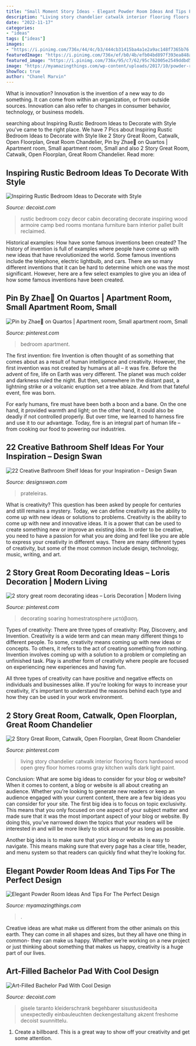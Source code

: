 ```yaml
---
title: "Small Moment Story Ideas - Elegant Powder Room Ideas And Tips For The Perfect Design"
description: "Living story chandelier catwalk interior flooring floors hardwood wood open grey floor homes rooms gray kitchen walls dark light paint"
date: "2022-11-17"
categories:
- "ideas"
tags: ["ideas"]
images:
- "https://i.pinimg.com/736x/44/4c/b3/444cb31415ba4a1e2a9ac148f7365b76.jpg"
featuredImage: "https://i.pinimg.com/736x/ef/b0/4b/efb04bd897f393ea848a159f3a387ca5.jpg"
featured_image: "https://i.pinimg.com/736x/95/c7/62/95c762005e2549ddbd5d6527ce5cb7d3.jpg"
image: "https://myamazingthings.com/wp-content/uploads/2017/10/powder-room-4-.jpg"
ShowToc: true
author: "Chanel Marvin"
---
```



What is innovation?
Innovation is the invention of a new way to do something. It can come from within an organization, or from outside sources. Innovation can also refer to changes in consumer behavior, technology, or business models.

	

		
searching about Inspiring Rustic Bedroom Ideas to Decorate with Style you've came to the right place. We have 7 Pics about Inspiring Rustic Bedroom Ideas to Decorate with Style like 2 Story Great Room, Catwalk, Open Floorplan, Great Room Chandelier, Pin by Zhae🖤 on Quartos | Apartment room, Small apartment room, Small and also 2 Story Great Room, Catwalk, Open Floorplan, Great Room Chandelier. Read more:
		
    
## Inspiring Rustic Bedroom Ideas To Decorate With Style

<img loading=lazy src="http://cdn.decoist.com/wp-content/uploads/2013/01/cozy-rustic-bedroom-design.jpg" onerror="this.onerror=null;this.src='https://tse2.mm.bing.net/th?id=OIP.txxDn_bJxb5_vQbycHY4eAHaLI&amp;pid=15.1';" alt="Inspiring Rustic Bedroom Ideas to Decorate with Style">

_Source: decoist.com_

>rustic bedroom cozy decor cabin decorating decorate inspiring wood armoire camp bed rooms montana furniture barn interior pallet built reclaimed. 

	

Historical examples: How have some famous inventions been created?
The history of invention is full of examples where people have come up with new ideas that have revolutionized the world. Some famous inventions include the telephone, electric lightbulb, and cars. There are so many different inventions that it can be hard to determine which one was the most significant. However, here are a few select examples to give you an idea of how some famous inventions have been created.

    
## Pin By Zhae🖤 On Quartos | Apartment Room, Small Apartment Room, Small

<img loading=lazy src="https://i.pinimg.com/736x/ef/b0/4b/efb04bd897f393ea848a159f3a387ca5.jpg" onerror="this.onerror=null;this.src='https://tse1.mm.bing.net/th?id=OIP.oSrDWljtnF21B_UGial8mQHaJ4&amp;pid=15.1';" alt="Pin by Zhae🖤 on Quartos | Apartment room, Small apartment room, Small">

_Source: pinterest.com_

>bedroom apartment. 

	

The first invention: fire
Invention is often thought of as something that comes about as a result of human intelligence and creativity. However, the first invention was not created by humans at all – it was fire.
Before the advent of fire, life on Earth was very different. The planet was much colder and darkness ruled the night. But then, somewhere in the distant past, a lightning strike or a volcanic eruption set a tree ablaze. And from that fateful event, fire was born.

For early humans, fire must have been both a boon and a bane. On the one hand, it provided warmth and light; on the other hand, it could also be deadly if not controlled properly. But over time, we learned to harness fire and use it to our advantage. Today, fire is an integral part of human life – from cooking our food to powering our industries.

    
## 22 Creative Bathroom Shelf Ideas For Your Inspiration – Design Swan

<img loading=lazy src="https://img.designswan.com/2013/08/bathroomShelf/8.jpg" onerror="this.onerror=null;this.src='https://tse3.mm.bing.net/th?id=OIP.4U-99geo0eEfiU2x1t3dgwHaJ4&amp;pid=15.1';" alt="22 Creative Bathroom Shelf Ideas for your Inspiration – Design Swan">

_Source: designswan.com_

>prateleiras. 

	

What is creativity? This question has been asked by people for centuries and still remains a mystery. Today, we can define creativity as the ability to come up with new ideas or solutions to problems.
Creativity is the ability to come up with new and innovative ideas. It is a power that can be used to create something new or improve an existing idea. In order to be creative, you need to have a passion for what you are doing and feel like you are able to express your creativity in different ways. There are many different types of creativity, but some of the most common include design, technology, music, writing, and art.

    
## 2 Story Great Room Decorating Ideas – Loris Decoration | Modern Living

<img loading=lazy src="https://i.pinimg.com/736x/44/4c/b3/444cb31415ba4a1e2a9ac148f7365b76.jpg" onerror="this.onerror=null;this.src='https://tse4.mm.bing.net/th?id=OIP.TQpPLIYUspoZEDWWshwflQHaLF&amp;pid=15.1';" alt="2 story great room decorating ideas – Loris Decoration | Modern living">

_Source: pinterest.com_

>decorating soaring homestratosphere μετάβαση. 

	

Types of creativity: There are three types of creativity: Play, Discovery, and Invention.
Creativity is a wide term and can mean many different things to different people. To some, creativity means coming up with new ideas or concepts. To others, it refers to the act of creating something from nothing.
Invention involves coming up with a solution to a problem or completing an unfinished task. Play is another form of creativity where people are focused on experiencing new experiences and having fun.

All three types of creativity can have positive and negative effects on individuals and businesses alike. If you're looking for ways to increase your creativity, it's important to understand the reasons behind each type and how they can be used in your work environment.

    
## 2 Story Great Room, Catwalk, Open Floorplan, Great Room Chandelier

<img loading=lazy src="https://i.pinimg.com/736x/95/c7/62/95c762005e2549ddbd5d6527ce5cb7d3.jpg" onerror="this.onerror=null;this.src='https://tse2.mm.bing.net/th?id=OIP.A4_-sXLYlH6mq-UtSgGcAgHaLG&amp;pid=15.1';" alt="2 Story Great Room, Catwalk, Open Floorplan, Great Room Chandelier">

_Source: pinterest.com_

>living story chandelier catwalk interior flooring floors hardwood wood open grey floor homes rooms gray kitchen walls dark light paint. 

	

Conclusion: What are some big ideas to consider for your blog or website?
When it comes to content, a blog or website is all about creating an audience. Whether you’re looking to generate new readers or keep an audience engaged with your current content, there are a few big ideas you can consider for your site. 
The first big idea is to focus on topic exclusivity. This means that you only focused on one aspect of your subject matter and made sure that it was the most important aspect of your blog or website. By doing this, you’ve narrowed down the topics that your readers will be interested in and will be more likely to stick around for as long as possible. 

Another big idea is to make sure that your blog or website is easy to navigate. This means making sure that every page has a clear title, header, and menu system so that readers can quickly find what they’re looking for.

    
## Elegant Powder Room Ideas And Tips For The Perfect Design

<img loading=lazy src="https://myamazingthings.com/wp-content/uploads/2017/10/powder-room-4-.jpg" onerror="this.onerror=null;this.src='https://tse1.mm.bing.net/th?id=OIP.yOM_Vs3KcPUP8p7VFxcXLAHaLG&amp;pid=15.1';" alt="Elegant Powder Room Ideas And Tips For The Perfect Design">

_Source: myamazingthings.com_

>. 

	

Creative ideas are what make us different from the other animals on this earth. They can come in all shapes and sizes, but they all have one thing in common- they can make us happy. Whether we’re working on a new project or just thinking about something that makes us happy, creativity is a huge part of our lives.

    
## Art-Filled Bachelor Pad With Cool Design

<img loading=lazy src="https://cdn.decoist.com/wp-content/uploads/2013/12/walk-in-closet-design-idea.jpg" onerror="this.onerror=null;this.src='https://tse3.mm.bing.net/th?id=OIP.oxgXZizHRXqPR-qzDI0JwwHaLH&amp;pid=15.1';" alt="Art-Filled Bachelor Pad With Cool Design">

_Source: decoist.com_

>gisele taranto kleiderschrank begehbarer sisustusideoita unexpectedly einbauleuchten deckengestaltung akzent freshome decoist suunnittelu. 

	

1. Create a billboard. This is a great way to show off your creativity and get some attention.

